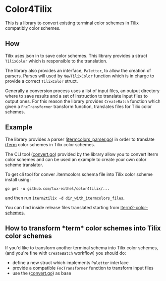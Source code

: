 # Color4Tilix

This is a library to convert existing terminal color schemes in [Tilix](https://gnunn1.github.io/tilix-web/) compatibly color schemes.


## How

Tilix uses json in to save color schemes. This library provides a struct `TilixColor` which is responsible to the translation.

The library also provides an interface, `Paletter`, to allow the creation of parsers. Parses will used by `NewTilixColor` function which is in charge to provide a correct `TilixColor` struct.

Generally a conversion process uses a list of input files, an output directory where to save results and a set of instruction to translate input files to output ones. For this reason the library provides `CreateBatch` function which given a `FncTransformer` transform function, translates files for Tilix color schemes.

## Example

The library provides a parser ([itermcolors_parser.go](itermcolors_parser.go)) in order to translate [iTerm](https://iterm2.com/) color schemes in Tilix color schemes.

The CLI tool ([convert.go](iterm2tilix/convert.go)) provided by the library allow you to convert Iterm color schemes and can be used an example to create your own color scheme translator.

To get cli tool for conver .itermcolors schema file into Tilix color scheme install using:

```
go get -u github.com/tux-eithel/color4tilix/...
```

and then run `iterm2tilix -d dir_with_itermcolors_files`.

You can find inside release files translated starting from [Iterm2-color-schemes](https://iterm2colorschemes.com/).

## How to transform \*term\* color schemes into Tilix color schemes

If you'd like to transform another terminal schema into Tilix color schemes, (and you're fine with `CreateBatch` workflow) you should do:
 
 - define a new struct which implements `Paletter` interface
 - provide a compatible `FncTransformer` function to transform input files
 - use the ([convert.go](iterm2tilix/convert.go)) as base
